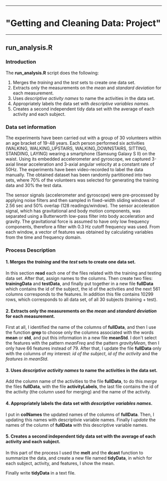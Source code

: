 ---------------------------------------
# "Getting and Cleaning Data: Project"
----------------------------------------

## run_analysis.R

### Introduction

The **run_analysis.R** script does the following:

1. Merges the *training* and the *test* sets to create one data set.
2. Extracts only the measurements on the *mean* and *standard deviation* for each measurement.
3. Uses *descriptive activity names* to name the activities in the data set.
4. Appropriately labels the data set with *descriptive variables names*.
5. Creates a second independent tidy data set with the average of each activity and each subject.

### Data set information

The experiments have been carried out with a group of 30 volunteers within an age bracket of 19-48 years. Each person performed six activities (WALKING, WALKING_UPSTAIRS, WALKING_DOWNSTAIRS, SITTING, STANDING, LAYING) wearing a smartphone (Samsung Galaxy S II) on the waist. Using its embedded accelerometer and gyroscope, we captured 3-axial linear acceleration and 3-axial angular velocity at a constant rate of 50Hz. The experiments have been video-recorded to label the data manually. The obtained dataset has been randomly partitioned into two sets, where 70% of the volunteers was selected for generating the training data and 30% the test data. 

The sensor signals (accelerometer and gyroscope) were pre-processed by applying noise filters and then sampled in fixed-width sliding windows of 2.56 sec and 50% overlap (128 readings/window). The sensor acceleration signal, which has gravitational and body motion components, was separated using a Butterworth low-pass filter into body acceleration and gravity. The gravitational force is assumed to have only low frequency components, therefore a filter with 0.3 Hz cutoff frequency was used. From each window, a vector of features was obtained by calculating variables from the time and frequency domain. 

### Process Description

#### 1.  Merges the *training* and the *test* sets to create one data set.

In this section **read** each one of the files related with the training and testing data set. After that, assign names to the columns. Then create two files: **trainingData** and **testData**, and finally put together in a new file **fullData** which contains the id of the subject, the id of the activities and the next 561 columns corresponds to the features. In addition this file contains 10299 rows, which corresponds to all data set, of all 30 subjects (training + test).

#### 2. Extracts only the measurements on the *mean* and *standard deviation* for each measurement.

First at all, I identified the name of the columns of **fullData**, and then I use the function **grep** to choose only the columns associated  with the words **mean** or **std**, and put this information in a new file **meanStd**. I don't select the features with the pattern *meanFreq* and the pattern *gravityMean*, then I only have 66 features instead of 79. 
After that, I  update the file **fullData**  only with the columns of my interest: *id of the subject*, *id of the activity* and the *features in meanStd*. 

#### 3. Uses *descriptive activity names* to name the activities in the data set.

Add the column name of the activities to the file **fullData**, to do this *merge* the files **fullData**, with the file **activityLabels**, the last file contains the id of the activity (the column used for merging) and the name of the activity. 
 

#### 4. Appropriately labels the data set with *descriptive variables names*.

I put in **colNames** the updated names of the columns of **fullData**. Then, I updating this names with descriptivie variable names. Finally I *update* the names of the column of **fullData** with this descriptive variable names.

#### 5. Creates a second independent tidy data set with the average of each activity and each subject.

In this part of the process I used the **melt** and the **dcast** function to summarize the data, and create a new file named **tidyData**, in which for each subject,  activity, and features, I show the mean.

Finally write **tidyData** in a text file.
